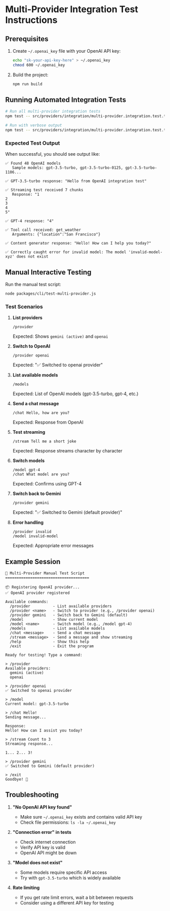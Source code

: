 # Multi-Provider Integration Test Instructions

## Prerequisites

1. Create `~/.openai_key` file with your OpenAI API key:

   ```bash
   echo "sk-your-api-key-here" > ~/.openai_key
   chmod 600 ~/.openai_key
   ```

2. Build the project:
   ```bash
   npm run build
   ```

## Running Automated Integration Tests

```bash
# Run all multi-provider integration tests
npm test -- src/providers/integration/multi-provider.integration.test.ts

# Run with verbose output
npm test -- src/providers/integration/multi-provider.integration.test.ts --reporter=verbose
```

### Expected Test Output

When successful, you should see output like:

```
✅ Found 48 OpenAI models
   Sample models: gpt-3.5-turbo, gpt-3.5-turbo-0125, gpt-3.5-turbo-1106...

✅ GPT-3.5-turbo response: "Hello from OpenAI integration test"

✅ Streaming test received 7 chunks
   Response: "1
2
3
4
5"

✅ GPT-4 response: "4"

✅ Tool call received: get_weather
   Arguments: {"location":"San Francisco"}

✅ Content generator response: "Hello! How can I help you today?"

✅ Correctly caught error for invalid model: The model 'invalid-model-xyz' does not exist
```

## Manual Interactive Testing

Run the manual test script:

```bash
node packages/cli/test-multi-provider.js
```

### Test Scenarios

1. **List providers**

   ```
   /provider
   ```

   Expected: Shows `gemini (active)` and `openai`

2. **Switch to OpenAI**

   ```
   /provider openai
   ```

   Expected: "✅ Switched to openai provider"

3. **List available models**

   ```
   /models
   ```

   Expected: List of OpenAI models (gpt-3.5-turbo, gpt-4, etc.)

4. **Send a chat message**

   ```
   /chat Hello, how are you?
   ```

   Expected: Response from OpenAI

5. **Test streaming**

   ```
   /stream Tell me a short joke
   ```

   Expected: Response streams character by character

6. **Switch models**

   ```
   /model gpt-4
   /chat What model are you?
   ```

   Expected: Confirms using GPT-4

7. **Switch back to Gemini**

   ```
   /provider gemini
   ```

   Expected: "✅ Switched to Gemini (default provider)"

8. **Error handling**
   ```
   /provider invalid
   /model invalid-model
   ```
   Expected: Appropriate error messages

## Example Session

```
🚀 Multi-Provider Manual Test Script
=====================================

📦 Registering OpenAI provider...
✅ OpenAI provider registered

Available commands:
  /provider          - List available providers
  /provider <name>   - Switch to provider (e.g., /provider openai)
  /provider gemini   - Switch back to Gemini (default)
  /model             - Show current model
  /model <name>      - Switch model (e.g., /model gpt-4)
  /models            - List available models
  /chat <message>    - Send a chat message
  /stream <message>  - Send a message and show streaming
  /help              - Show this help
  /exit              - Exit the program

Ready for testing! Type a command:

> /provider
Available providers:
  gemini (active)
  openai

> /provider openai
✅ Switched to openai provider

> /model
Current model: gpt-3.5-turbo

> /chat Hello!
Sending message...

Response:
Hello! How can I assist you today?

> /stream Count to 3
Streaming response...

1... 2... 3!

> /provider gemini
✅ Switched to Gemini (default provider)

> /exit
Goodbye! 👋
```

## Troubleshooting

1. **"No OpenAI API key found"**
   - Make sure `~/.openai_key` exists and contains valid API key
   - Check file permissions: `ls -la ~/.openai_key`

2. **"Connection error" in tests**
   - Check internet connection
   - Verify API key is valid
   - OpenAI API might be down

3. **"Model does not exist"**
   - Some models require specific API access
   - Try with `gpt-3.5-turbo` which is widely available

4. **Rate limiting**
   - If you get rate limit errors, wait a bit between requests
   - Consider using a different API key for testing
